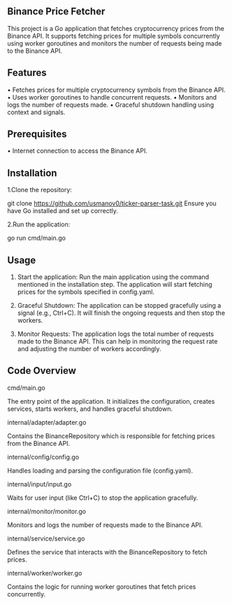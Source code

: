 ## Binance Price Fetcher

This project is a Go application that fetches cryptocurrency prices from the Binance API. It supports fetching prices for multiple symbols concurrently using worker goroutines and monitors the number of requests being made to the Binance API.

## Features
• Fetches prices for multiple cryptocurrency symbols from the Binance API.
• Uses worker goroutines to handle concurrent requests.
• Monitors and logs the number of requests made.
• Graceful shutdown handling using context and signals. 

## Prerequisites
• Internet connection to access the Binance API.

## Installation
1.Clone the repository:

git clone https://github.com/usmanov0/ticker-parser-task.git
Ensure you have Go installed and set up correctly.

2.Run the application:

go run cmd/main.go

## Usage

1. Start the application:
   Run the main application using the command mentioned in the installation step. The application will start fetching prices for the symbols specified in config.yaml.

2. Graceful Shutdown:
The application can be stopped gracefully using a signal (e.g., Ctrl+C). It will finish the ongoing requests and then stop the workers.

3. Monitor Requests:
The application logs the total number of requests made to the Binance API. This can help in monitoring the request rate and adjusting the number of workers accordingly.

## Code Overview

cmd/main.go

The entry point of the application. It initializes the configuration, creates services, starts workers, and handles graceful shutdown.

internal/adapter/adapter.go

Contains the BinanceRepository which is responsible for fetching prices from the Binance API.

internal/config/config.go

Handles loading and parsing the configuration file (config.yaml).

internal/input/input.go

Waits for user input (like Ctrl+C) to stop the application gracefully.

internal/monitor/monitor.go

Monitors and logs the number of requests made to the Binance API.

internal/service/service.go

Defines the service that interacts with the BinanceRepository to fetch prices.

internal/worker/worker.go

Contains the logic for running worker goroutines that fetch prices concurrently.